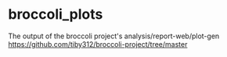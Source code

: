 # broccoli_plots

The output of the broccoli project's analysis/report-web/plot-gen
https://github.com/tiby312/broccoli-project/tree/master
